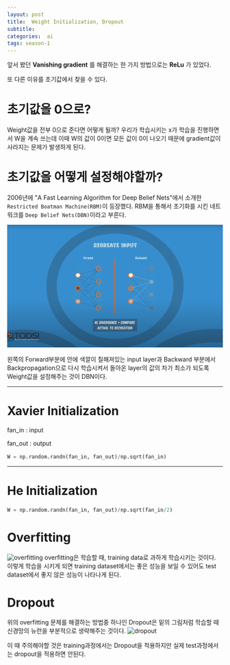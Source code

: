 ```yaml
---
layout: post
title:  Weight Initialization, Dropout
subtitle:   
categories:  ai
tags: season-1
---
```


앞서 봤던 __Vanishing gradient__ 를 해결하는 한 가지 방법으로는 __ReLu__ 가 있었다.

또 다른 이유를 초기값에서 찾을 수 있다.

# 초기값을 0으로?
Weight값을 전부 0으로 준다면 어떻게 될까?
우리가 학습시키는 x가 학습을 진행하면서 W을 계속 쓰는데 이때 W의 값이 0이면 모든 값이 0이 나오기 때문에 gradient값이 사라지는 문제가 발생하게 된다.

# 초기값을 어떻게 설정해야할까?
2006년에 "A Fast Learning Algorithm for Deep Belief Nets"에서 소개한 `Restricted Boatman Machine(RBM)`이 등장했다. 
RBM을 통해서 초기화를 시킨 네트워크를 `Deep Belief Nets(DBN)`이라고 부른다.

![coding](/assets/img/posts/DBN.png)

왼쪽의 Forward부분에 안에 색깔이 칠해져있는 input layer과 Backward 부분에서 Backpropagation으로 다시 학습시켜서 돌아온 layer의 값의 차가 최소가 되도록 Weight값을 설정해주는 것이 DBN이다.

- - -

# Xavier Initialization

fan_in : input

fan_out : output
```py
W = np.random.randn(fan_in, fan_out)/np.sqrt(fan_in)
```

- - -

# He Initialization
```py
W = np.random.randn(fan_in, fan_out)/np.sqrt(fan_in/2)
```

# Overfitting

![overfitting](https://3gp10c1vpy442j63me73gy3s-wpengine.netdna-ssl.com/wp-content/uploads/2018/03/Screen-Shot-2018-03-22-at-11.22.15-AM-e1527613915658.png)
overfitting은 학습할 때, training data로 과하게 학습시키는 것이다. 이렇게 학습을 시키게 되면 training dataset에서는 좋은 성능을 보일 수 있어도 test dataset에서 좋지 않은 성능이 나타나게 된다.

# Dropout
위의 overfitting 문제를 해결하는 방법중 하나인 Dropout은 밑의 그림처럼 학습할 때 신경망의 뉴런을 부분적으로 생략해주는 것이다.
![dropout](https://miro.medium.com/max/981/1*EinUlWw1n8vbcLyT0zx4gw.png)

이 때 주의해야할 것은 training과정에서는 Dropout을 적용하지만 실제 test과정에서는 dropout을 적용하면 안된다.